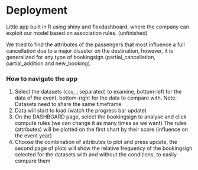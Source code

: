 # Deployment
Little app built in R using shiny and flexdashboard, where the company can exploit our model based on association rules. (unfinished)

We tried to find the attributes of the passengers that most influence a full cancellation due to a major disaster on the destination, however, it is generalized for any type of bookingsign (partial_cancellation, partial_addition and new_booking).

 ### How to navigate the app
 <ol>
<li>Select the datasets (csv, ; separated) to examine, bottom-left for the data of the event, bottom-right for the data to compare with. Note: Datasets need to share the same timeframe</li>

<li>Data will start to load (watch the progress bar update)</li>
<li>On the DASHBOARD page, select the bookingsign to analyse and click compute rules (we can change it as many times as we want)
     The rules (attributes) will be plotted on the first chart by their score (influence on the event year)</li>
<li>Choose the combination of attributes to plot and press update, the second page of plots will show the relative frequency of the bookingsign selected for the datasets with and without the conditions, to easily compare them</li>
</ol>
